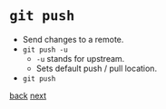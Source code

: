 # `git push`

- Send changes to a remote.
- `git push -u`
  - `-u` stands for upstream.
  - Sets default push / pull location.
- `git push`

[back](09-03-cloning.md) [next](11-00-git-pull.md)
